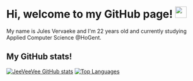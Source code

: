 # Hi, welcome to my GitHub page! <img src="https://raw.githubusercontent.com/MartinHeinz/MartinHeinz/master/wave.gif" width="30px">
My name is Jules Vervaeke and I'm 22 years old and currently studying Applied Computer Science @HoGent.


## My GitHub stats!
[![JeeVeeVee GitHub stats](https://github-readme-stats.vercel.app/api?username=JeeVeeVee&show_icons=true&theme=merko&count_private=true)](https://github.com/anuraghazra/github-readme-stats)
[![Top Languages](https://github-readme-stats.vercel.app/api/top-langs/?username=JeeVeeVee&layout=compact&theme=merko&count_private=true)](https://github.com/anuraghazra/github-readme-stats)

<!--
**JeeVeeVee/JeeVeeVee** is a ✨ _special_ ✨ repository because its `README.md` (this file) appears on your GitHub profile.

Here are some ideas to get you started:

- 🔭 I’m currently working on ...
- 🌱 I’m currently learning ...
- 👯 I’m looking to collaborate on ...
- 🤔 I’m looking for help with ...
- 💬 Ask me about ...
- 📫 How to reach me: ...
- 😄 Pronouns: ...
- ⚡ Fun fact: ...
-->
